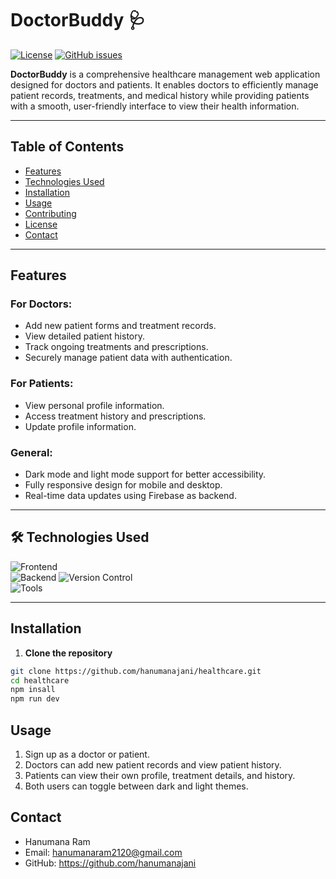 # DoctorBuddy 🩺

[![License](https://img.shields.io/badge/License-MIT-blue.svg)](LICENSE)
[![GitHub issues](https://img.shields.io/github/issues/hanumanajani/healthcare)](https://github.com/hanumanajani/healthcare/issues)

**DoctorBuddy** is a comprehensive healthcare management web application designed for doctors and patients. It enables doctors to efficiently manage patient records, treatments, and medical history while providing patients with a smooth, user-friendly interface to view their health information.

---

## Table of Contents

- [Features](#features)  
- [Technologies Used](#technologies-used)  
- [Installation](#installation)  
- [Usage](#usage)  
- [Contributing](#contributing)  
- [License](#license)  
- [Contact](#contact)  

---

## Features

### For Doctors:
- Add new patient forms and treatment records.  
- View detailed patient history.  
- Track ongoing treatments and prescriptions.  
- Securely manage patient data with authentication.  

### For Patients:
- View personal profile information.  
- Access treatment history and prescriptions.  
- Update profile information.  

### General:
- Dark mode and light mode support for better accessibility.  
- Fully responsive design for mobile and desktop.  
- Real-time data updates using Firebase as backend.  

---

## 🛠️ Technologies Used  

![Frontend](https://img.shields.io/badge/Frontend-React.js_|_TailwindCSS_|_DaisyUI-blue?logo=react&logoColor=white)  
![Backend](https://img.shields.io/badge/Backend-Firebase_(Realtime_DB_+_Auth)-orange?logo=firebase&logoColor=white)  
![Version Control](https://img.shields.io/badge/Version_Control-Git_|_GitHub-red?logo=git&logoColor=white)  
![Tools](https://img.shields.io/badge/Tools-VSCode_|_GitBash-green?logo=visualstudiocode&logoColor=white)  
 

---

## Installation

1. **Clone the repository**
```bash
git clone https://github.com/hanumanajani/healthcare.git
cd healthcare
npm insall
npm run dev
```
## Usage
1. Sign up as a doctor or patient.
2. Doctors can add new patient records and view patient history.
3. Patients can view their own profile, treatment details, and history.
4. Both users can toggle between dark and light themes.

## Contact

- Hanumana Ram
- Email: hanumanaram2120@gmail.com
- GitHub: https://github.com/hanumanajani